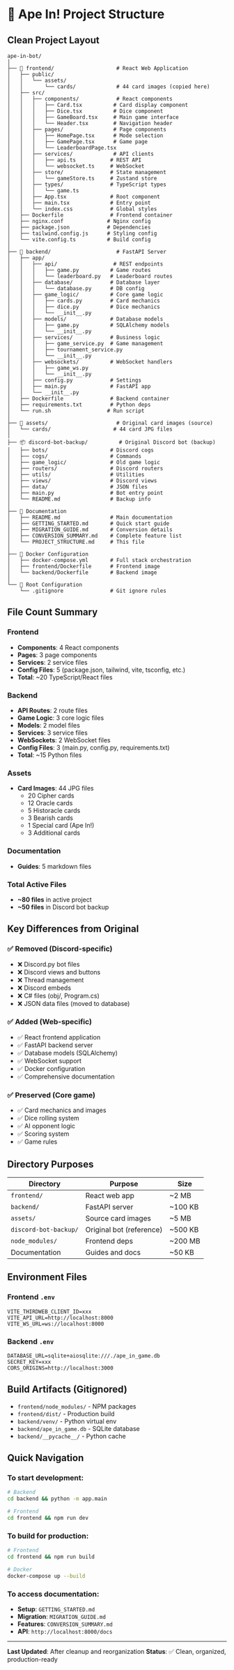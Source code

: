 # 📁 Ape In! Project Structure

## Clean Project Layout

```
ape-in-bot/
│
├── 📱 frontend/                    # React Web Application
│   ├── public/
│   │   └── assets/
│   │       └── cards/             # 44 card images (copied here)
│   ├── src/
│   │   ├── components/            # React components
│   │   │   ├── Card.tsx          # Card display component
│   │   │   ├── Dice.tsx          # Dice component
│   │   │   ├── GameBoard.tsx     # Main game interface
│   │   │   └── Header.tsx        # Navigation header
│   │   ├── pages/                # Page components
│   │   │   ├── HomePage.tsx      # Mode selection
│   │   │   ├── GamePage.tsx      # Game page
│   │   │   └── LeaderboardPage.tsx
│   │   ├── services/             # API clients
│   │   │   ├── api.ts           # REST API
│   │   │   └── websocket.ts     # WebSocket
│   │   ├── store/               # State management
│   │   │   └── gameStore.ts     # Zustand store
│   │   ├── types/               # TypeScript types
│   │   │   └── game.ts
│   │   ├── App.tsx              # Root component
│   │   ├── main.tsx             # Entry point
│   │   └── index.css            # Global styles
│   ├── Dockerfile               # Frontend container
│   ├── nginx.conf              # Nginx config
│   ├── package.json            # Dependencies
│   ├── tailwind.config.js      # Styling config
│   └── vite.config.ts          # Build config
│
├── 🔧 backend/                     # FastAPI Server
│   ├── app/
│   │   ├── api/                  # REST endpoints
│   │   │   ├── game.py          # Game routes
│   │   │   └── leaderboard.py   # Leaderboard routes
│   │   ├── database/            # Database layer
│   │   │   └── database.py      # DB config
│   │   ├── game_logic/          # Core game logic
│   │   │   ├── cards.py         # Card mechanics
│   │   │   ├── dice.py          # Dice mechanics
│   │   │   └── __init__.py
│   │   ├── models/              # Database models
│   │   │   ├── game.py          # SQLAlchemy models
│   │   │   └── __init__.py
│   │   ├── services/            # Business logic
│   │   │   ├── game_service.py  # Game management
│   │   │   ├── tournament_service.py
│   │   │   └── __init__.py
│   │   ├── websockets/          # WebSocket handlers
│   │   │   ├── game_ws.py
│   │   │   └── __init__.py
│   │   ├── config.py            # Settings
│   │   ├── main.py              # FastAPI app
│   │   └── __init__.py
│   ├── Dockerfile               # Backend container
│   ├── requirements.txt         # Python deps
│   └── run.sh                  # Run script
│
├── 🎴 assets/                      # Original card images (source)
│   └── cards/                    # 44 card JPG files
│
├── 📦 discord-bot-backup/          # Original Discord bot (backup)
│   ├── bots/                    # Discord cogs
│   ├── cogs/                    # Commands
│   ├── game_logic/              # Old game logic
│   ├── routers/                 # Discord routers
│   ├── utils/                   # Utilities
│   ├── views/                   # Discord views
│   ├── data/                    # JSON files
│   ├── main.py                  # Bot entry point
│   └── README.md                # Backup info
│
├── 📄 Documentation
│   ├── README.md                # Main documentation
│   ├── GETTING_STARTED.md       # Quick start guide
│   ├── MIGRATION_GUIDE.md       # Conversion details
│   ├── CONVERSION_SUMMARY.md    # Complete feature list
│   └── PROJECT_STRUCTURE.md     # This file
│
├── 🐳 Docker Configuration
│   ├── docker-compose.yml       # Full stack orchestration
│   ├── frontend/Dockerfile      # Frontend image
│   └── backend/Dockerfile       # Backend image
│
└── 🔧 Root Configuration
    └── .gitignore               # Git ignore rules

```

## File Count Summary

### Frontend
- **Components**: 4 React components
- **Pages**: 3 page components
- **Services**: 2 service files
- **Config Files**: 5 (package.json, tailwind, vite, tsconfig, etc.)
- **Total**: ~20 TypeScript/React files

### Backend
- **API Routes**: 2 route files
- **Game Logic**: 3 core logic files
- **Models**: 2 model files
- **Services**: 3 service files
- **WebSockets**: 2 WebSocket files
- **Config Files**: 3 (main.py, config.py, requirements.txt)
- **Total**: ~15 Python files

### Assets
- **Card Images**: 44 JPG files
  - 20 Cipher cards
  - 12 Oracle cards
  - 5 Historacle cards
  - 3 Bearish cards
  - 1 Special card (Ape In!)
  - 3 Additional cards

### Documentation
- **Guides**: 5 markdown files

### Total Active Files
- **~80 files** in active project
- **~50 files** in Discord bot backup

## Key Differences from Original

### ✅ Removed (Discord-specific)
- ❌ Discord.py bot files
- ❌ Discord views and buttons
- ❌ Thread management
- ❌ Discord embeds
- ❌ C# files (obj/, Program.cs)
- ❌ JSON data files (moved to database)

### ✅ Added (Web-specific)
- ✅ React frontend application
- ✅ FastAPI backend server
- ✅ Database models (SQLAlchemy)
- ✅ WebSocket support
- ✅ Docker configuration
- ✅ Comprehensive documentation

### ✅ Preserved (Core game)
- ✅ Card mechanics and images
- ✅ Dice rolling system
- ✅ AI opponent logic
- ✅ Scoring system
- ✅ Game rules

## Directory Purposes

| Directory | Purpose | Size |
|-----------|---------|------|
| `frontend/` | React web app | ~2 MB |
| `backend/` | FastAPI server | ~100 KB |
| `assets/` | Source card images | ~5 MB |
| `discord-bot-backup/` | Original bot (reference) | ~500 KB |
| `node_modules/` | Frontend deps | ~200 MB |
| Documentation | Guides and docs | ~50 KB |

## Environment Files

### Frontend `.env`
```
VITE_THIRDWEB_CLIENT_ID=xxx
VITE_API_URL=http://localhost:8000
VITE_WS_URL=ws://localhost:8000
```

### Backend `.env`
```
DATABASE_URL=sqlite+aiosqlite:///./ape_in_game.db
SECRET_KEY=xxx
CORS_ORIGINS=http://localhost:3000
```

## Build Artifacts (Gitignored)

- `frontend/node_modules/` - NPM packages
- `frontend/dist/` - Production build
- `backend/venv/` - Python virtual env
- `backend/ape_in_game.db` - SQLite database
- `backend/__pycache__/` - Python cache

## Quick Navigation

### To start development:
```bash
# Backend
cd backend && python -m app.main

# Frontend
cd frontend && npm run dev
```

### To build for production:
```bash
# Frontend
cd frontend && npm run build

# Docker
docker-compose up --build
```

### To access documentation:
- **Setup**: `GETTING_STARTED.md`
- **Migration**: `MIGRATION_GUIDE.md`
- **Features**: `CONVERSION_SUMMARY.md`
- **API**: `http://localhost:8000/docs`

---

**Last Updated**: After cleanup and reorganization
**Status**: ✅ Clean, organized, production-ready



